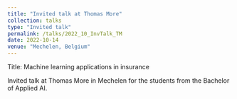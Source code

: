 ```yaml
---
title: "Invited talk at Thomas More"
collection: talks
type: "Invited talk"
permalink: /talks/2022_10_InvTalk_TM
date: 2022-10-14
venue: "Mechelen, Belgium"
---
```


Title: Machine learning applications in insurance

Invited talk at Thomas More in Mechelen for the students from the Bachelor of Applied AI. 
